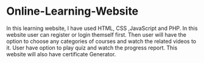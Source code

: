 # Online-Learning-Website
In this learning website, I have used HTML, CSS ,JavaScript and PHP. In this website user can register or login themself first. Then user will have the option to choose any categories of courses and watch the related videos to it. User have option to play quiz and watch the progress report. This website will also have certificate Generator.
